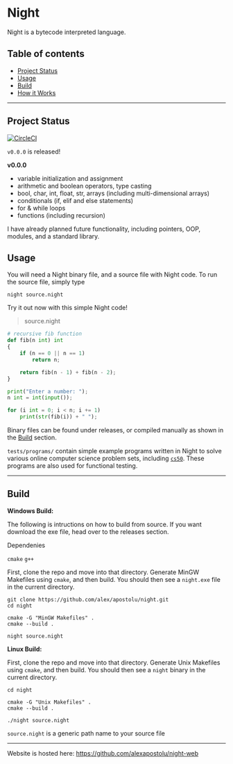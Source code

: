 # Night

Night is a bytecode interpreted language. 

## Table of contents 

- [Project Status](#project-status)
- [Usage](#usage)
- [Build](#build)
- [How it Works](#how-it-works)

---

## Project Status

[![CircleCI](https://dl.circleci.com/status-badge/img/circleci/VCGYTtvjF2kiyR4os3gSWT/Sgbw3tiQ97Fp9LR39NF1mf/tree/main.svg?style=svg)](https://dl.circleci.com/status-badge/redirect/circleci/VCGYTtvjF2kiyR4os3gSWT/Sgbw3tiQ97Fp9LR39NF1mf/tree/main)

`v0.0.0` is released!

**v0.0.0**
- variable initialization and assignment
- arithmetic and boolean operators, type casting
- bool, char, int, float, str, arrays (including multi-dimensional arrays)
- conditionals (if, elif and else statements)
- for & while loops
- functions (including recursion)

I have already planned future functionality, including pointers, OOP, modules, and a standard library.

## Usage

You will need a Night binary file, and a source file with Night code. To run the source file, simply type

```
night source.night
```

Try it out now with this simple Night code!

> source.night
```py
# recursive fib function
def fib(n int) int
{
    if (n == 0 || n == 1)
        return n;

    return fib(n - 1) + fib(n - 2);
}

print("Enter a number: ");
n int = int(input());

for (i int = 0; i < n; i += 1)
    print(str(fib(i)) + " ");
```

Binary files can be found under releases, or compiled manually as shown in the [Build](#build) section.

`tests/programs/` contain simple example programs written in Night to solve various online computer science problem sets, including [`cs50`](https://cs50.harvard.edu/college/2023/spring/). These programs are also used for functional testing.

---

## Build

**Windows Build:**

The following is intructions on how to build from source. If you want download the exe file, head over to the releases section.

Dependenies

`cmake` `g++`

First, clone the repo and move into that directory. Generate MinGW Makefiles using `cmake`, and then build. You should then see a `night.exe` file in the current directory.

```
git clone https://github.com/alex/apostolu/night.git
cd night

cmake -G "MinGW Makefiles" .
cmake --build .

night source.night
```

**Linux Build:**

First, clone the repo and move into that directory. Generate Unix Makefiles using `cmake`, and then build. You should then see a `night` binary in the current directory.

```
cd night

cmake -G "Unix Makefiles" .
cmake --build .

./night source.night
```

`source.night` is a generic path name to your source file

---

Website is hosted here: https://github.com/alexapostolu/night-web
